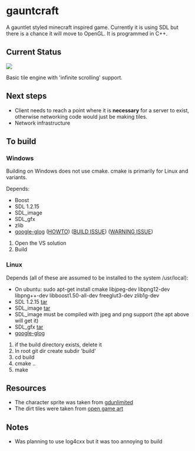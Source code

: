 <h1>gauntcraft</h1>

A gauntlet styled minecraft inspired game. Currently it is using SDL but there is a 
chance it will move to OpenGL. It is programmed in C++.

<h2>Current Status</h2>
<img src="http://roaet.com/images/gauntcraft_001.png"/>

Basic tile engine with 'infinite scrolling' support.
<h2>Next steps</h2>
<ul>
  <li>Client needs to reach a point where it is <b>necessary</b> for a server to exist, 
  otherwise networking code would just be making tiles.</li>
  <li>Network infrastructure</li>
</ul>
<h2>To build</h2>

<h3>Windows</h3>
Building on Windows does not use cmake. cmake is primarily for Linux and variants.

Depends:
<ul>
  <li>Boost</li>
  <li>SDL 1.2.15</li>
  <li>SDL_image</li>
  <li>SDL_gfx</li>
  <li>zlib</li>
  <li><a href="http://code.google.com/p/google-glog/">google-glog</a>
  (<a href="http://google-glog.googlecode.com/svn/trunk/doc/glog.html">HOWTO</a>) 
  (<a href="http://code.google.com/p/google-glog/issues/detail?id=117">BUILD ISSUE</a>)
  (<a href="http://code.google.com/p/google-glog/issues/detail?id=94">WARNING ISSUE</a>)
  </li>
</ul>

<ol>
  <li>Open the VS solution</li>
  <li>Build</li>
</ol>

<h3>Linux</h3>

Depends (all of these are assumed to be installed to the system /usr/local):
<ul>
  <li>On ubuntu: sudo apt-get install cmake libjpeg-dev libpng12-dev libpng++-dev 
  libboost1.50-all-dev freeglut3-dev zlib1g-dev </li>
  <li>SDL 1.2.15 <a href="http://www.libsdl.org/release/SDL-1.2.15.tar.gz">tar</a></li>
  <li>SDL_image 
  <a href="http://www.libsdl.org/projects/SDL_image/release/SDL_image-1.2.12.tar.gz">tar</a>
  </li>
  <li>SDL_image must be compiled with jpeg and png support (the apt above will get it)</li>
  <li>SDL_gfx 
  <a href="http://www.ferzkopp.net/Software/SDL_gfx-2.0/SDL_gfx-2.0.24.tar.gz">tar</a></li>
  <li><a href="http://code.google.com/p/google-glog/">google-glog</a></li>
</ul>

<ol>
  <li>if the build directory exists, delete it</li>
  <li>In root git dir create subdir 'build'</li>
  <li>cd build</li>
  <li>cmake ..</li>
  <li>make</li>
</ol>

<h2>Resources</h2>
<ul>
  <li>The character sprite was taken from 
  <a href="http://www.gdunlimited.net/forums/gallery/image/879-actor01/">gdunlimited</a>
  </li>
  <li>The dirt tiles were taken from 
  <a href="http://lpc.opengameart.org/static/lpc-style-guide/styleguide.html">open game art</a>
  </li>
</ul>

<h2>Notes</h2>
<ul>
  <li>Was planning to use log4cxx but it was too annoying to build</li>
</ul>

